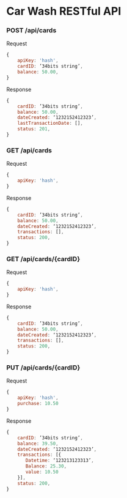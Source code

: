 # Car Wash RESTful API

### **POST /api/cards**

Request
```javascript
{
    apiKey: 'hash',
    cardID: ’34bits string’,
    balance: 50.00,
}
```

Response
```javascript
{
    cardID: ’34bits string’,
    balance: 50.00,
    dateCreated: ‘1232152412323’,
    lastTransactionDate: [],
    status: 201,
}
```

### **GET /api/cards**

Request 
```javascript
{
    apiKey: 'hash',
}
```

Response
```javascript
{
    cardID: ’34bits string’,
    balance: 50.00,
    dateCreated: ‘1232152412323’,
    transactions: [],
    status: 200,
}
```

### **GET /api/cards/{cardID}**

Request 
```javascript
{
    apiKey: 'hash',
}
```
Response
```javascript
{
    cardID: ’34bits string’,
    balance: 50.00,
    dateCreated: ‘1232152412323’,
    transactions: [],
    status: 200,
}
```

### **PUT /api/cards/{cardID}**

Request 
```javascript
{
    apiKey: 'hash',
    purchase: 10.50
}
```
Response
```javascript
{
    cardID: ’34bits string’,
    balance: 39.50,
    dateCreated: ‘1232152412323’,
    transactions: [{
       Datetime: ‘123213123313’,
       Balance: 25.30,
       value: 10.50
    }],
    status: 200,
}
```

